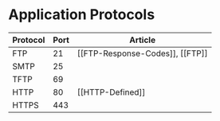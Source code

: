 # Application Protocols

Protocol | 	Port	| Article
--- | --- | ---
FTP	| 21    | [[FTP-Response-Codes]], [[FTP]] 
SMTP	| 25 	| 
TFTP	| 69 	| 
HTTP	| 80 	| [[HTTP-Defined]]
HTTPS	| 443 	| 
